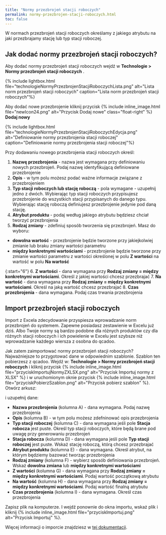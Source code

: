 ```yaml
---
title: "Normy przezbrojeń stacji roboczych"
permalink: normy-przezbrojen-stacji-roboczych.html 
toc: false
---
```

W normach przezbrojeń stacji roboczych określamy z jakiego atrybutu na jaki przezbrajamy stację lub typ stacji roboczej.

## Jak dodać normy przezbrojeń stacji roboczych?

Aby dodać normy przezbrojeń stacji roboczych wejdź w **Technologie > Normy przezbrojeń stacji roboczych** .

{% include lightbox.html file="technologieNormyPrzezbrojenStacjiRoboczychLista.png" alt="Lista norm przezbrojeń stacji roboczych" caption="Lista norm przezbrojeń stacji roboczych"%}

Aby dodać nowe przezbrojenie kliknij przycisk {% include inline_image.html file="newIcon24.png" alt="Przycisk Dodaj nowe"  class="float-right" %} **Dodaj nowy**

{% include lightbox.html file="technologieNormyPrzezbrojenStacjiRoboczychEdycja.png" alt="Definiowanie normy przezbrojenia stacji roboczej" caption="Definiowanie normy przezbrojenia stacji roboczej"%}

Przy dodawaniu nowego przezbrojenia stacji roboczych określ:

1. **Nazwę przezbrojenia** - nazwa jest wymagana przy definiowaniu nowych przezbrojeń. Podaj nazwę identyfikującą definiowane przezbrojenie
2. **Opis** - w tym polu możesz podać ważne informacje związane z przezbrojeniem
3. **Typ stacji roboczych lub stację roboczą** - pola wymagane - uzupełnij jedno z dwóch. Wybierając typ stacji roboczych przypisujesz przezbrojenie do wszystkich stacji przypisanych do danego typu. Wybierając stację roboczą definiujesz przezbrojenie jedynie pod daną stację.
4. **Atrybut produktu** - podaj według jakiego atrybutu będziesz chciał tworzyć przezbrojenia
5. **Rodzaj zmiany** - zdefiniuj sposób tworzenia się przezbrojeń. Masz do wyboru:

- **dowolna wartość** - przezbrojenie będzie tworzone przy jakiejkolwiej zmianie lub braku zmiany wartości parametru
- **między konkretnymi wartościami** - przezbrojenie będzie tworzone przy zmianie wartości parametru z wartości określonej w polu **Z wartości** na wartość w polu **Na wartość**

{:start="6"}
6. **Z wartości** - dana wymagana przy **Rodzaj zmiany = między konkretnymi wartościami**. Określ z jakiej wartości chcesz przezbrajać
7. **Na wartość** - dana wymagana przy **Rodzaj zmiany = między konkretnymi wartościami**. Określ na jaką wartość chcesz przezbrajać
8. **Czas przezbrojenia** - dana wymagana. Podaj czas trwania przezbrojenia


## Import przezbrojeń stacji roboczych

Import z Excela zdecydowanie przyspiesza wprowadzanie norm przezbrojeń do systemem. Zapewne posiadasz zestawienie w Excelu już dziś. Albo Twoje normy są bardzo podobne dla różnych produktów czy dla różnych stacji roboczych i ich powielenie w Excelu jest szybsze niż wprowadzanie każdego wiersza z osobna do qcadoo. 

Jak zatem zaimportować normy przezbrojeń stacji roboczych? Najważniejsze to przygotować dane w odpowiednim szablonie. Szablon ten pobierzesz z qcadoo. Wejdź w: **Technologie > Normy przezbrojeń stacji roboczych** i kliknij przycisk {% include inline_image.html file="przyciskImportujNormyZXLSX.png" alt="Przycisk Importuj normy z XLSX" %} i w uruchomionym oknie przycisk {% include inline_image.html file="przyciskPobierzSzablon.png" alt="Przycisk pobierz szablon" %}. Otwórz arkusz:

i uzupełnij dane:

- **Nazwa przezbrojenia** (kolumna A) - dana wymagana. Podaj nazwę przezbrojenia
- **Opis** (kolumna B) - w tym polu możesz zdefninować opis przezbrojenia
- **Typ stacji roboczej** (kolumna C) - dana wymagana jeśli pole **Stacja robocza** jest puste. Określ typ stacji roboczych, które będą brane pod uwagę przy generowaniu przezbrojeń
- **Stacja robocza** (kolumna D) - dana wymagana jeśli pole **Typ stacji roboczej** jest puste. Wskaż stację roboczą, którą chcesz przezbrajać
- **Atrybut produktu** (kolumna E) - dana wymagana. Określ atrybut, na którym będziemy bazować tworząc przezbrojenia
- **Rodzaj zmiany** (kolumna F) - wybierz sposób definiowania przezbrojeń. Wskaż **dowolna zmiana** lub **między konkretnymi wartościami**
- **Z wartości** (kolumna G) - dana wymagana przy **Rodzaj zmiany = między konkretnymi wartościami**. Podaj wartość początkową atrybutu
- **Na wartość** (kolumna H) - dana wymagana przy **Rodzaj zmiany = między konkretnymi wartościami**. Podaj wartość finalną atrybutu
- **Czas przezbrojenia** (kolumna I) - dana wymagana. Określ czas przezbrojenia

Zapisz plik na komputerze. I wejdź ponownie do okna importu, wskaż plik i kliknij {% include inline_image.html file="przyciskImportuj.png" alt="Przycisk Importuj" %}.

Więcej informacji o imporcie znajdziesz w [tej dokumentacji](import-z-excel).



